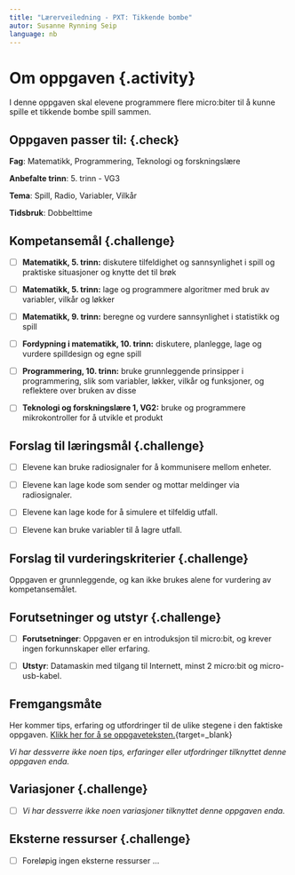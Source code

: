 ```yaml
---
title: "Lærerveiledning - PXT: Tikkende bombe"
autor: Susanne Rynning Seip
language: nb
---
```


# Om oppgaven {.activity}

I denne oppgaven skal elevene programmere flere micro:biter til å kunne spille et tikkende bombe spill sammen.

## Oppgaven passer til: {.check}

 __Fag__:  Matematikk, Programmering, Teknologi og forskningslære

__Anbefalte trinn__: 5. trinn - VG3

__Tema__: Spill, Radio, Variabler, Vilkår

__Tidsbruk__: Dobbelttime

## Kompetansemål {.challenge}

- [ ] __Matematikk, 5. trinn:__ diskutere tilfeldighet og sannsynlighet i spill og praktiske situasjoner og knytte det til brøk

- [ ] __Matematikk, 5. trinn:__ lage og programmere algoritmer med bruk av variabler, vilkår og løkker

- [ ] __Matematikk, 9. trinn:__ beregne og vurdere sannsynlighet i statistikk og spill

- [ ] __Fordypning i matematikk, 10. trinn:__ diskutere, planlegge, lage og vurdere spilldesign og egne spill

- [ ] __Programmering, 10. trinn:__ bruke grunnleggende prinsipper i programmering, slik som variabler, løkker, vilkår og funksjoner, og reflektere over bruken av disse

- [ ] __Teknologi og forskningslære 1, VG2:__ bruke og programmere mikrokontroller for å utvikle et produkt

## Forslag til læringsmål {.challenge}

- [ ] Elevene kan bruke radiosignaler for å kommunisere mellom enheter.

- [ ] Elevene kan lage kode som sender og mottar meldinger via radiosignaler.

- [ ] Elevene kan lage kode for å simulere et tilfeldig utfall.

- [ ] Elevene kan bruke variabler til å lagre utfall.

## Forslag til vurderingskriterier {.challenge}

Oppgaven er grunnleggende, og kan ikke brukes alene for vurdering av kompetansemålet.

## Forutsetninger og utstyr {.challenge}

- [ ] __Forutsetninger__: Oppgaven er en introduksjon til micro:bit, og krever ingen forkunnskaper eller erfaring.

- [ ] __Utstyr__: Datamaskin med tilgang til Internett, minst 2 micro:bit og micro-usb-kabel.

## Fremgangsmåte

Her kommer tips, erfaring og utfordringer til de ulike stegene i den faktiske
oppgaven. [Klikk her for å se
oppgaveteksten.](../pxt_tikkende_bombe/tikkende_bombe.html){target=_blank}

_Vi har dessverre ikke noen tips, erfaringer eller utfordringer tilknyttet denne
oppgaven enda._

## Variasjoner {.challenge}

- [ ]  _Vi har dessverre ikke noen variasjoner tilknyttet denne oppgaven enda._

## Eksterne ressurser {.challenge}

- [ ] Foreløpig ingen eksterne ressurser ...
